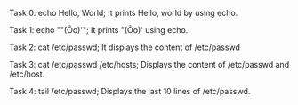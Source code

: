 Task 0: echo Hello, World; It prints Hello, world by using echo.

Task 1: echo "\"(Ôo)'"; It prints "(Ôo)' using echo.

Task 2: cat /etc/passwd; It displays the content of /etc/passwd

Task 3: cat /etc/passwd /etc/hosts; Displays the content of /etc/passwd and /etc/host.

Task 4: tail /etc/passwd; Displays the last 10 lines of /etc/passwd.